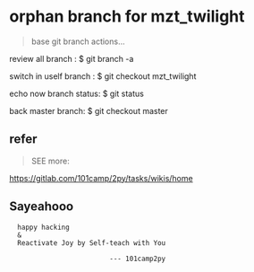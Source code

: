 # orphan branch for mzt_twilight
> base git branch actions...
 
  review all branch :
      $ git branch -a
 
  switch in uself branch :
      $ git checkout mzt_twilight
 
  echo now branch status:
      $ git status
 
  back master branch:
      $ git checkout master
 
## refer
> SEE more:
 
https://gitlab.com/101camp/2py/tasks/wikis/home
 
## Sayeahooo
      happy hacking
      &
      Reactivate Joy by Self-teach with You
 
                             --- 101camp2py
